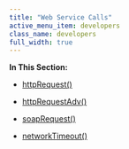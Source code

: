 ```yaml
---
title: "Web Service Calls"
active_menu_item: developers
class_name: developers
full_width: true
---
```



**In This Section:**

 - [httpRequest()](web-service-calls/httprequest2)

 - [httpRequestAdv()](web-service-calls/httprequestadv)

 - [soapRequest()](web-service-calls/soaprequest2)

 - [networkTimeout()](web-service-calls/networktimeout)

